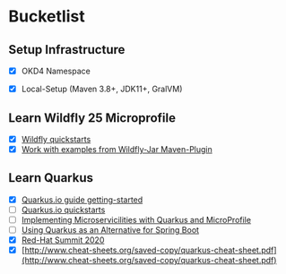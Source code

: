 # Bucketlist

## Setup Infrastructure
- [x] OKD4 Namespace
- [x] Local-Setup (Maven 3.8+, JDK11+, GralVM)


## Learn Wildfly 25 Microprofile
- [x] [Wildfly quickstarts](https://github.com/wildfly/quickstart)
- [x] [Work with examples from Wildfly-Jar Maven-Plugin](https://github.com/wildfly-extras/wildfly-jar-maven-plugin/tree/6.0.0.Final/examples/jaxrs)

## Learn Quarkus

- [x] [Quarkus.io guide getting-started](https://quarkus.io/guides/getting-started)
- [ ] [Quarkus.io quickstarts](https://github.com/quarkusio/quarkus-quickstarts/tree/main/getting-started)
- [ ] [Implementing Microservicilities with Quarkus and MicroProfile](https://www.infoq.com/articles/microservicilities-quarkus/)
- [ ] [Using Quarkus as an Alternative for Spring Boot](https://www.mitrais.com/news-updates/using-quarkus-as-an-alternative-for-spring-boot/)
- [x] [Red-Hat Summit 2020](https://cloud.redhat.com/learn/resources/videos/red-hat-summit-2020)
- [x] [http://www.cheat-sheets.org/saved-copy/quarkus-cheat-sheet.pdf](http://www.cheat-sheets.org/saved-copy/quarkus-cheat-sheet.pdf)
